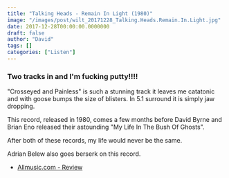 ```yaml
---
title: "Talking Heads - Remain In Light (1980)"
image: "/images/post/wilt_20171228_Talking.Heads.Remain.In.Light.jpg"
date: 2017-12-28T00:00:00.0000000
draft: false
author: "David"
tags: []
categories: ["Listen"]
---
```

### Two tracks in and I'm fucking putty!!!!

 "Crosseyed and Painless" is such a stunning track it leaves me catatonic and with goose bumps the size of blisters. In 5.1 surround it is simply jaw dropping.  
  
This record, released in 1980, comes a few months before David Byrne and Brian Eno released their astounding "My Life In The Bush Of Ghosts".  
  
After both of these records, my life would never be the same.

 Adrian Belew also goes berserk on this record. 

-  [Allmusic.com - Review](https://www.allmusic.com/album/remain-in-light-mw0000192118)